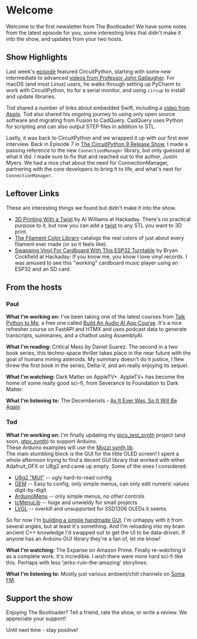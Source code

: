 # Welcome

Welcome to the first newsletter from The Bootloader! We have some notes from the latest episode for you, some interesting links that didn't make it into the show, and updates from your two hosts.

## Show Highlights

Last week's [episode](https://thebootloader.net/blog/2024/07/01/four-topics-and-an-interview/) featured CircuitPython, starting with some new intermediate to advanced [videos from Professor John Gallaugher](https://www.youtube.com/playlist?list=PL9VJ9OpT-IPSsQUWqQcNrVJqy4LhBjPX2).  For macOS (and most Linux) users, he walks through setting up PyCharm to work with CircuitPython, tio for a serial monitor, and using `circup` to install and update libraries. 

Tod shared a number of links about embedded Swift, including a [video from Apple](https://www.youtube.com/watch?v=LqxbsADqDI4).  Tod also shared his ongoing journey to using only open source software and migrating from Fusion to CadQuery.  CadQuery uses Python for scripting and can also output STEP files in addition to STL.

Lastly, it was back to CircuitPython and we wrapped it up with our first ever interview.  Back in Episode 7 in [The CircuitPython 9 Release Show](https://www.circuitpythonshow.com/@thebootloader/episodes/the-circuitpython-9-release-show), I made a passing reference to the new `ConnectionManager` library, but only guessed at what it did.  I made sure to fix that and reached out to the author, Justin Myers.  We had a nice chat about the need for ConnectionManager, partnering with the core developers to bring it to life, and what's next for `ConnectionManager`. 

## Leftover Links

These are interesting things we found but didn't make it into the show.

* [3D Printing With a Twist](https://hackaday.com/2024/06/30/3d-printing-with-a-twist/) by Al Williams at Hackaday.  There's no practical purpose to it, but now you can add a [twist](https://andrewsink.github.io/STL-Twister/) to any STL you want to 3D print.
* [The Filament Color Library](https://filamentcolors.xyz/library/) catalogs the real colors of just about every filament ever made (or so it feels like).
* [Swapping Vinyl For Cardboard With This ESP32 Turntable](https://hackaday.com/2024/06/30/swapping-vinyl-for-cardboard-with-this-esp32-turntable/) by Bryan Cockfield at Hackaday: If you know me, you know I love vinyl records.  I was amused to see this "working" cardboard music player using an ESP32 and an SD card.

## From the hosts

### Paul

**What I'm working on:** I've been taking one of the latest courses from [Talk Python to Me](https://training.talkpyhton.fm), a free one called [Build An Audio AI App Course](https://training.talkpython.fm/courses/build-an-audio-ai-app-with-python-and-assemblyai). It's a nice refresher course on FastAPI and HTMX and uses podcast data to generate transcripts, summaries, and a chatbot using AssemblyAI.

**What I'm reading:** Critical Mass by Daniel Suarez.  The second in a two book series, this techno-space thriller takes place in the near future with the goal of humans mining asteroids.  My summary doesn't do it justice, I flew threw the first book in the series, Delta-V, and am really enjoying its sequel. 

**What I'm watching:** Dark Matter on AppleTV+.  AppleTV+ has become the home of some really good sci-fi, from Severance to Foundation to Dark Matter.

**What I'm listening to:** The Decemberists - [As It Ever Was, So It Will Be Again](https://www.discogs.com/release/30972931-The-Decemberists-As-It-Ever-Was-So-It-Will-Be-Again)

### Tod

**What I'm working on:** I'm finally updating my [pico_test_synth](https://github.com/todbot/pico_test_synth) project (and soon, [qtpy_synth](https://github.com/todbot/qtpy_synth)) to support Arduino.  
These Arduino examples will use the [Mozzi synth lib](https://github.com/sensorium/Mozzi).  
The main stumbling block is the GUI for the little OLED screen!  I spent a whole afternoon trying to find a decent GUI library that worked with either Adafruit_GFX or U8g2 and came up empty. Some of the ones I considered:

 - [U8g2 "MUI"](https://github.com/olikraus/u8g2/wiki/muimanual) -- ugly hard-to-read config
 - [GEM](https://github.com/Spirik/GEM) -- Easy to config, only simple menus, can only edit numeric values digit-by-digit
 - [ArduinoMenu](https://github.com/neu-rah/ArduinoMenu) -- only simple menus, no other controls
 - [tcMenuLib](https://github.com/davetcc/tcMenuLib) -- huge and unwieldy for small projects
 - [LVGL](https://lvgl.io/) -- overkill and unsupported for SSD1306 OLEDs it seems

So for now I'm [building a simple handmade GUI](https://mastodon.social/@todbot/112746167679692253). 
I'm unhappy with it from several angles, but at least it's something. 
And I'm reloading into my brain ancient C++ knowledge I'd swapped out to get the UI to be data-driven. 
If anyone has an Arduino GUI library they're a fan of, let me know!

**What I'm watching:** The Expanse on Amazon Prime. Finally re-watching it as a complete work. It's incredible.  I wish there were more hard sci-fi like this. Perhaps with less 'jerks-ruin-the-amazing' storylines.

**What I'm listening to:** Mostly just various ambient/chill channels on [Soma FM](https://somafm.com/). 

## Support the show
Enjoying The Bootloader?  Tell a friend, rate the show, or write a review.  We appreciate your support!

Until next time - stay positive!
